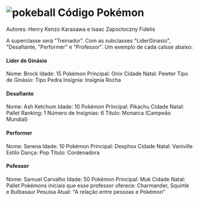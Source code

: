 # ![pokeball](https://i.imgur.com/e0ro2kU.png) Código Pokémon

Autores: Henry Kenzo Karasawa e Isaac Zapoctoczny Fidelis

A superclasse será "Treinador". Com as subclasses "LiderGinasio", "Desafiante, "Performer" e "Professor". Um exemplo de cada calsse abaixo:

<h4>Lider de Ginásio</h4>
Nome: Brock
Idade: 15
Pokémon Principal: Onix
Cidade Natal: Pewter
Tipo de Ginásio: Tipo Pedra
Insígnia: Insígnia Rocha

<h4>Desafiante</h4>
Nome: Ash Ketchum
Idade: 10
Pokémon Principal: Pikachu
Cidade Natal: Pallet
Ranking: 1
Número de Insígnias: 6
Título: Monarca (Campeão Mundial)

<h4>Performer</h4>
Nome: Serena
Idade: 10
Pokémon Principal: Dexphox
Cidade Natal: Vaniville
Estilo Dança: Pop
Título: Cordenadora

<h4>Pofessor</h4>
Nome: Samuel Carvalho
Idade: 50
Pokémon Principal: Muk
Cidade Natal: Pallet
Pokémons iniciais que esse professor oferece: Charmander, Squirtle e Bulbasaur
Pesuisa Atual: "A relação entre pessoas e Pokémon"